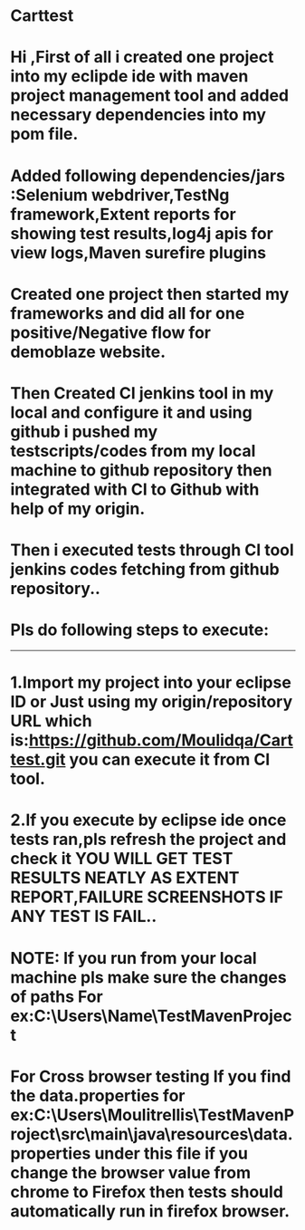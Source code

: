 # Carttest
# Hi ,First of all i created one project into my eclipde ide with maven project management tool and added necessary dependencies into my pom file.
# Added following dependencies/jars :Selenium webdriver,TestNg framework,Extent reports for showing test results,log4j apis for view logs,Maven surefire plugins
# Created one project then started my frameworks and did all for one positive/Negative flow for demoblaze website.
# Then Created CI jenkins tool in my local and configure it and using github i pushed my testscripts/codes from my local machine to github repository then integrated with CI to Github with help of my origin.
# Then i executed tests through CI tool jenkins codes fetching from github repository..


# Pls do following steps to execute:
------------------------------------

# 1.Import my project into your eclipse ID or Just using my origin/repository URL which is:https://github.com/Moulidqa/Carttest.git you can execute it from CI tool.
# 2.If you execute by eclipse ide once tests ran,pls refresh the project and check it YOU WILL GET TEST RESULTS NEATLY AS EXTENT REPORT,FAILURE SCREENSHOTS IF ANY TEST IS FAIL..


# NOTE: If you run from your local machine pls make sure the changes of paths **For ex**:C:\Users\Name\TestMavenProject

# For Cross browser testing If you find the data.properties for ex:C:\Users\Moulitrellis\TestMavenProject\src\main\java\resources\data.properties under this file if you change the browser value from chrome to Firefox then tests should automatically run in firefox browser.
